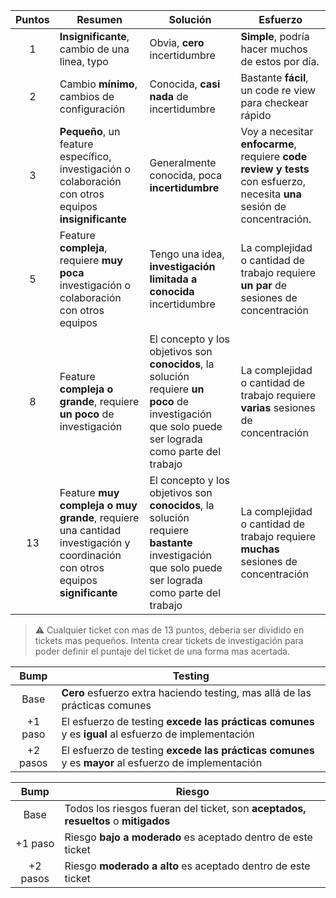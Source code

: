 | Puntos | Resumen | Solución | Esfuerzo |
|:------:| --------|----------|----------|
|1|**Insignificante**, cambio de una linea, typo|Obvia, **cero** incertidumbre|**Simple**, podría hacer muchos de estos por día.
|2|Cambio **mínimo**, cambios de configuración|Conocida, **casi nada** de incertidumbre|Bastante **fácil**, un code re view para checkear rápido|
|3|**Pequeño**, un feature específico, investigación o colaboración con otros equipos **insignificante**|Generalmente conocida, poca **incertidumbre**|Voy a necesitar **enfocarme**, requiere **code review y tests** con esfuerzo, necesita **una** sesión de concentración.
|5|Feature **compleja**, requiere **muy poca** investigación o colaboración con otros equipos|Tengo una idea, **investigación limitada a conocida** incertidumbre|La complejidad o cantidad de trabajo requiere **un par** de sesiones de concentración|
|8|Feature **compleja o grande**, requiere **un poco** de investigación|El concepto y los objetivos son **conocidos**, la solución requiere **un poco** de investigación que solo puede ser lograda como parte del trabajo|La complejidad o cantidad de trabajo requiere **varias**  sesiones de concentración
|13|Feature **muy compleja o muy grande**, requiere una cantidad investigación y coordinación con otros equipos **significante**|El concepto y los objetivos son **conocidos**, la solución requiere **bastante** investigación que solo puede ser lograda como parte del trabajo|La complejidad o cantidad de trabajo requiere **muchas** sesiones de concentración


> ⚠️ Cualquier ticket con mas de 13 puntos, deberia ser dividido en tickets mas pequeños. Intenta crear tickets de investigación para poder definir el puntaje del ticket de una forma mas acertada.



|Bump|Testing|
|:--:|-------|
|Base|**Cero** esfuerzo extra haciendo testing, mas allá de las prácticas comunes|
|+1 paso|El esfuerzo de testing **excede las prácticas comunes** y es **igual** al esfuerzo de implementación|
|+2 pasos|El esfuerzo de testing **excede las prácticas comunes** y es **mayor** al esfuerzo de implementación|

|Bump|Riesgo|
|:--:|-------|
|Base|Todos los riesgos fueran del ticket, son **aceptados, resueltos** o **mitigados** |
|+1 paso|Riesgo **bajo a moderado** es aceptado dentro de este ticket|
|+2 pasos|Riesgo **moderado a alto** es aceptado dentro de este ticket|
